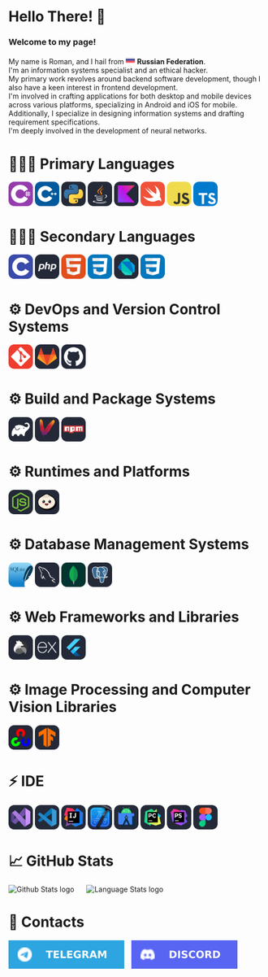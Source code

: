 <h1>Hello There! 👋</h1>

<h3>Welcome to my page!</h3>

<p>
  My name is Roman, and I hail from <img src="./Icons/RussianFlag.png" width="18"/> <b>Russian Federation</b>.
  <br/>I'm an information systems specialist and an ethical hacker.
  <br/>My primary work revolves around backend software development, though I also have a keen interest in frontend development.
  <br/>I'm involved in crafting applications for both desktop and mobile devices across various platforms, specializing in Android and iOS for mobile.
  <br/>Additionally, I specialize in designing information systems and drafting requirement specifications.
  <br/>I'm deeply involved in the development of neural networks.
</p>

<h1>👩🏻‍💻 Primary Languages</h1>
<p>
  <a href="https://learn.microsoft.com/ru-ru/dotnet/csharp/"><img src="./Icons/CS.svg" width="48"/></a>
  <a href="https://learn.microsoft.com/ru-ru/cpp/cpp/?view=msvc-170"><img src="./Icons/CPP.svg" width="48"/></a>
  <a href="https://www.python.org/"><img src="./Icons/Python.svg" width="48"/></a>
  <a href="https://www.java.com/en/"><img src="./Icons/Java.svg" width="48"/></a>
  <a href="https://kotlinlang.org/"><img src="./Icons/Kotlin.svg" width="48"/></a>
  <a href="https://www.swift.org/"><img src="./Icons/Swift.svg" width="48"/></a>
  <a href="https://developer.mozilla.org/en-US/docs/Web/JavaScript"><img src="./Icons/JavaScript.svg" width="48"/></a>
  <a href="https://www.typescriptlang.org/"><img src="./Icons/TypeScript.svg" width="48"/></a>
</p>

<h1>👩🏻‍💻 Secondary Languages</h1>
<p>
  <a href="https://learn.microsoft.com/ru-ru/cpp/c-language/?view=msvc-170"><img src="./Icons/C.svg" width="48"/></a>
  <a href="https://www.php.net/"><img src="./Icons/PHP.svg" width="48"/></a>
  <a href="https://developer.mozilla.org/ru/docs/Learn/Getting_started_with_the_web/HTML_basics"><img src="./Icons/HTML.svg" width="48"/></a>
  <a href="https://developer.mozilla.org/ru/docs/Learn/Getting_started_with_the_web/CSS_basics"><img src="./Icons/CSS.svg" width="48"/></a>
  <a href="https://dart.dev/"><img src="./Icons/Dart.svg" width="48"/></a>
  <a href="https://developer.mozilla.org/ru/docs/Learn/Getting_started_with_the_web/CSS_basics"><img src="./Icons/CSS.svg" width="48"/></a>
</p>

<h1>⚙️ DevOps and Version Control Systems</h1>
<p>
  <a href="https://git-scm.com/"><img src="./Icons/Git.svg" width="48" alt="Git"/></a>
  <a href="https://about.gitlab.com/"><img src="./Icons/GitLab.svg" width="48" alt="GitLab"/></a>
  <a href="https://github.com/"><img src="./Icons/GitHub.svg" width="48" alt="GitHub"/></a>
</p>

<h1>⚙️ Build and Package Systems</h1>
<p>
  <a href="https://gradle.org/"><img src="./Icons/Gradle.svg" width="48" alt="Gradle"/></a>
  <a href="https://maven.apache.org/"><img src="./Icons/Maven.svg" width="48" alt="Maven"/></a>
  <a href="https://www.npmjs.com/"><img src="./Icons/Npm.svg" width="48" alt="NPM"/></a>
</p>

<h1>⚙️ Runtimes and Platforms</h1>
<p>
  <a href="https://nodejs.org/"><img src="./Icons/NodeJS.svg" width="48" alt="Node.js"/></a>
  <a href="https://bun.sh/"><img src="./Icons/Bun.svg" width="48" alt="Bun"/></a>
</p>

<h1>⚙️ Database Management Systems</h1>
<p>
  <a href="https://www.sqlite.org/"><img src="./Icons/SQLite.svg" width="48" alt="SQLite"/></a>
  <a href="https://www.mysql.com/"><img src="./Icons/MySQL.svg" width="48" alt="MySQL"/></a>
  <a href="https://www.mongodb.com/"><img src="./Icons/MongoDB.svg" width="48" alt="MongoDB"/></a>
  <a href="https://www.postgresql.org/"><img src="./Icons/PostgreSQL.svg" width="48" alt="PostgreSQL"/></a>
</p>

<h1>⚙️ Web Frameworks and Libraries</h1>
<p>
  <a href="https://elysiajs.com/"><img src="./Icons/Elysia.svg" width="48" alt="Elysia"/></a>
  <a href="https://expressjs.com/"><img src="./Icons/ExpressJS.svg" width="48" alt="Express.js"/></a>
  <a href="https://flutter.dev/"><img src="./Icons/Flutter.svg" width="48" alt="Flutter"/></a>
</p>

<h1>⚙️ Image Processing and Computer Vision Libraries</h1>
<p>
  <a href="https://opencv.org/"><img src="./Icons/OpenCV.svg" width="48" alt="OpenCV"/></a>
  <a href="https://www.tensorflow.org/"><img src="./Icons/TensorFlow.svg" width="48" alt="OpenCV"/></a>
</p>

<h1>⚡ IDE</h1>
<p>
  <a href="https://visualstudio.microsoft.com/downloads/"><img src="./Icons/VisualStudio.svg" width="48"/></a>
  <a href="https://code.visualstudio.com/"><img src="./Icons/VSCode.svg" width="48"/></a>
  <a href="https://www.jetbrains.com/ru-ru/idea/"><img src="./Icons/Idea.svg" width="48"/></a>
  <a href="https://developer.apple.com/xcode/"><img src="./Icons/XCode.svg" width="48"/></a>
  <a href="https://developer.android.com/studio"><img src="./Icons/AndroidStudio.svg" width="48"/></a>
  <a href="https://www.jetbrains.com/pycharm/"><img src="./Icons/PyCharm.svg" width="48"/></a>
  <a href="https://www.jetbrains.com/phpstorm/"><img src="./Icons/PhpStorm.svg" width="48"/></a>
  <a href="https://www.figma.com/"><img src="./Icons/Figma.svg" width="48"/></a>
</p>

<h1>📈 GitHub Stats</h1>
<p>
  <img src="https://github-readme-stats.vercel.app/api?username=Kise1ev&show_icons=true&theme=dark" alt="Github Stats logo" style="margin-right: 20px;"/>
  <img src="https://github-readme-stats.vercel.app/api/top-langs/?username=Kise1ev&layout=compact&theme=dark" alt="Language Stats logo"/>
</p>

<h1>💬 Contacts</h1>
<p>
    <a href="https://t.me/kisxlka"><img src="./Icons/Telegram-Square.svg" style="margin-right: 10px;"/></a>
    <a href="https://discordapp.com/users/1013231151177023559"><img src="./Icons/Discord-Square.svg" style="margin-right: 10px;"/></a>
</p>
